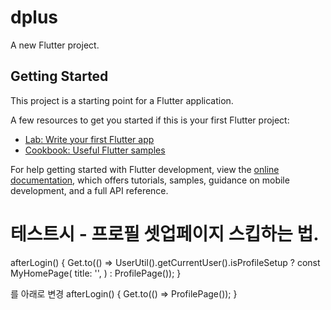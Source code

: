 # dplus

A new Flutter project.

## Getting Started

This project is a starting point for a Flutter application.

A few resources to get you started if this is your first Flutter project:

- [Lab: Write your first Flutter app](https://docs.flutter.dev/get-started/codelab)
- [Cookbook: Useful Flutter samples](https://docs.flutter.dev/cookbook)

For help getting started with Flutter development, view the
[online documentation](https://docs.flutter.dev/), which offers tutorials,
samples, guidance on mobile development, and a full API reference.

# 테스트시 - 프로필 셋업페이지 스킵하는 법.

afterLogin() {
Get.to(() => UserUtil().getCurrentUser().isProfileSetup
? const MyHomePage(
title: '',
)
: ProfilePage());
}

를 아래로 변경
afterLogin() {
Get.to(() => ProfilePage());
}
